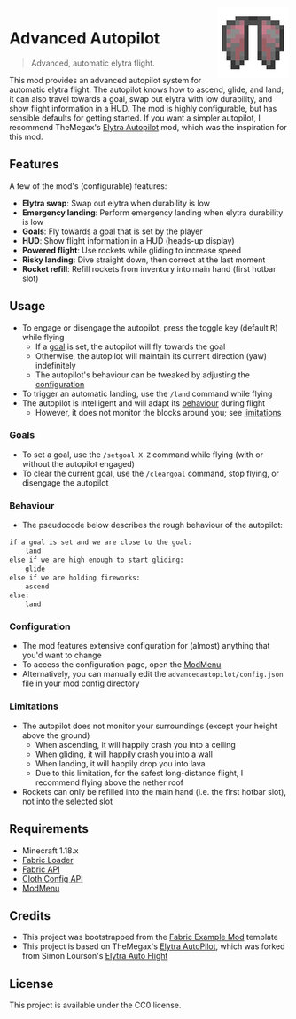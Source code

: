 <img align="right" src="src/main/resources/assets/advancedautopilot/icon_transparent.png">

# Advanced Autopilot

> Advanced, automatic elytra flight.

This mod provides an advanced autopilot system for automatic elytra flight. The autopilot knows how to ascend, glide, and land; it can also travel towards a goal, swap out elytra with low durability, and show flight information in a HUD. The mod is highly configurable, but has sensible defaults for getting started. If you want a simpler autopilot, I recommend TheMegax's [Elytra Autopilot](https://github.com/TheMegax/fabric-elytra-autopilot) mod, which was the inspiration for this mod.

## Features

A few of the mod's (configurable) features:
- **Elytra swap**: Swap out elytra when durability is low
- **Emergency landing**: Perform emergency landing when elytra durability is low
- **Goals**: Fly towards a goal that is set by the player
- **HUD**: Show flight information in a HUD (heads-up display)
- **Powered flight**: Use rockets while gliding to increase speed
- **Risky landing**: Dive straight down, then correct at the last moment
- **Rocket refill**: Refill rockets from inventory into main hand (first hotbar slot)

## Usage

- To engage or disengage the autopilot, press the toggle key (default <kbd>R</kbd>) while flying
  - If a [goal](#goals) is set, the autopilot will fly towards the goal
  - Otherwise, the autopilot will maintain its current direction (yaw) indefinitely
  - The autopilot's behaviour can be tweaked by adjusting the [configuration](#configuration)
- To trigger an automatic landing, use the `/land` command while flying
- The autopilot is intelligent and will adapt its [behaviour](#behaviour) during flight
    - However, it does not monitor the blocks around you; see [limitations](#limitations)

### Goals

- To set a goal, use the `/setgoal X Z` command while flying (with or without the autopilot engaged)
- To clear the current goal, use the `/cleargoal` command, stop flying, or disengage the autopilot

### Behaviour

- The pseudocode below describes the rough behaviour of the autopilot:

```
if a goal is set and we are close to the goal:
    land
else if we are high enough to start gliding:
    glide
else if we are holding fireworks:
    ascend
else:
    land
```

### Configuration

- The mod features extensive configuration for (almost) anything that you'd want to change
- To access the configuration page, open the [ModMenu](https://www.curseforge.com/minecraft/mc-mods/modmenu)
- Alternatively, you can manually edit the `advancedautopilot/config.json` file in your mod config directory

### Limitations

- The autopilot does not monitor your surroundings (except your height above the ground)
    - When ascending, it will happily crash you into a ceiling
    - When gliding, it will happily crash you into a wall
    - When landing, it will happily drop you into lava
    - Due to this limitation, for the safest long-distance flight, I recommend flying above the nether roof
- Rockets can only be refilled into the main hand (i.e. the first hotbar slot), not into the selected slot

## Requirements

- Minecraft 1.18.x
- [Fabric Loader](https://fabricmc.net/use/installer)
- [Fabric API](https://www.curseforge.com/minecraft/mc-mods/fabric-api)
- [Cloth Config API](https://www.curseforge.com/minecraft/mc-mods/cloth-config)
- [ModMenu](https://www.curseforge.com/minecraft/mc-mods/modmenu)

## Credits

- This project was bootstrapped from the [Fabric Example Mod](https://github.com/FabricMC/fabric-example-mod) template
- This project is based on TheMegax's [Elytra AutoPilot](https://github.com/TheMegax/fabric-elytra-autopilot), which was forked from Simon Lourson's [Elytra Auto Flight](https://github.com/simonlourson/fabric-elytra-auto-flight)

## License

This project is available under the CC0 license.
